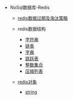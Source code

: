 * NoSql数据库-Redis
	* [redis数据过期及淘汰策略](middleware/redis/overdue.md)
	* redis数据结构
		* [字符串](middleware/redis/structure/string.md)
		* [链表](middleware/redis/structure/linklist.md)
		* [字典](middleware/redis/structure/hash.md)
		* [跳跃表](middleware/redis/structure/skiplist.md)
		* [整数集合](middleware/redis/structure/intset.md)
		* [压缩列表](middleware/redis/structure/ziplist.md)
		
	* [redis对象](middleware/redis/redisobject.md)
		* [string](middleware/redis/object/string.md)
